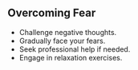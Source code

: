 ## Overcoming Fear

- Challenge negative thoughts.
- Gradually face your fears.
- Seek professional help if needed.
- Engage in relaxation exercises.
